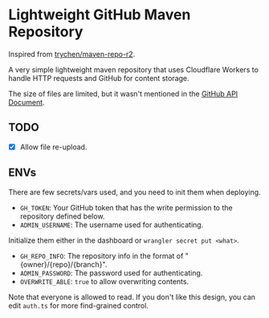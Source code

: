 # Lightweight GitHub Maven Repository

Inspired from [trychen/maven-repo-r2](https://github.com/trychen/maven-repo-r2).

A very simple lightweight maven repository that uses Cloudflare Workers to handle HTTP requests and GitHub for content
storage.

The size of files are limited, but it wasn't mentioned in
the [GitHub API Document](https://docs.github.com/en/rest/repos/contents?apiVersion=2022-11-28#create-or-update-file-contents).

## TODO

- [x] Allow file re-upload.

## ENVs

There are few secrets/vars used, and you need to init them when deploying.

- `GH_TOKEN`: Your GitHub token that has the write permission to the repository defined below.
- `ADMIN_USERNAME`: The username used for authenticating.

Initialize them either in the dashboard or `wrangler secret put <what>`.

- `GH_REPO_INFO`: The repository info in the format of "{owner}/{repo}/{branch}".
- `ADMIN_PASSWORD`: The password used for authenticating.
- `OVERWRITE_ABLE`: `true` to allow overwriting contents.

Note that everyone is allowed to read. If you don't like this design, you can edit `auth.ts` for more find-grained
control.
